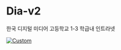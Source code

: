 # Dia-v2
한국 디지털 미디어 고등학교 1-3 학급내 인트라넷

[![Custom](https://img.shields.io/badge/Custom-Button-orange?style=for-the-badge)](https://notth3devs-organization.gitbook.io/dia-v2)
